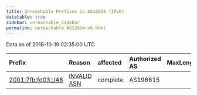 ```yaml
---
title: Unreachable Prefixes in AS12654 (IPv6)
datatable: true
sidebar: unreachable_sidebar
permalink: unreachable_AS12654-v6.html
---
```


Data as of 2018-10-19 02:35:00 UTC


<div class="datatable-begin"></div>

| Prefix                                                         | Reason                                                                                                    | affected   | Authorized AS   |   MaxLength | Anchor                                         |   unreachable /48s |
|:---------------------------------------------------------------|:----------------------------------------------------------------------------------------------------------|:-----------|:----------------|------------:|:-----------------------------------------------|-------------------:|
| [2001:7fb:fd03::/48](https://stat.ripe.net/2001:7fb:fd03::/48) | [INVALID ASN](https://rpki-validator.ripe.net/announcement-preview?asn=AS12654&prefix=2001:7fb:fd03::/48) | complete   | AS196615        |          48 | [RIPE](unreachable_RIPE_NCC_RPKI_Root-v6.html) |                  1 |

<div class="datatable-end"></div>